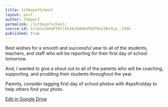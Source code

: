 ```yaml
---
title: 1stDayofSchool
layout: post
author: 32bpwr3
permalink: /1stdayofschool/
source-id: 1vlmJzxUdaPZ9tlAV2AzEHhHuPEEF9oz2Bv3La_-I5Ek
published: true
---
```

Best wishes for a smooth and successful year to all of the students, teachers, and staff who will be reporting for their first day of school tomorrow.

And, I wanted to give a shout out to all of the parents who will be coaching, supporting, and prodding their students throughout the year.

Parents, consider tagging first day of school photos with #spsfirstday to help others find your photo.

[Edit in Google Drive](https://docs.google.com/document/d/1vlmJzxUdaPZ9tlAV2AzEHhHuPEEF9oz2Bv3La_-I5Ek/edit?usp=sharing)

